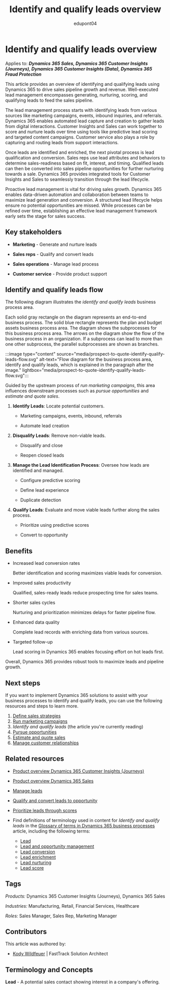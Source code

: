 ﻿---
title: Identify and qualify leads overview
description: Learn how you can use Dynamics 365 products to support the organization's business processes to identify and qualify leads.
ms.date: 10/31/2023
ms.topic: conceptual
author: edupont04
ms.author: kowildfe
---

# Identify and qualify leads overview

Applies to: ***Dynamics 365 Sales, Dynamics 365 Customer Insights (Journeys), Dynamics 365 Customer Insights (Data), Dynamics 365 Fraud Protection***

This article provides an overview of identifying and qualifying leads using Dynamics 365 to drive sales pipeline growth and revenue. Well-executed lead management encompasses generating, nurturing, scoring, and qualifying leads to feed the sales pipeline.

The lead management process starts with identifying leads from various sources like marketing campaigns, events, inbound inquiries, and referrals. Dynamics 365 enables automated lead capture and creation to gather leads from digital interactions. Customer Insights and Sales can work together to score and nurture leads over time using tools like predictive lead scoring and targeted content campaigns. Customer service also plays a role by capturing and routing leads from support interactions.

Once leads are identified and enriched, the next pivotal process is lead qualification and conversion. Sales reps use lead attributes and behaviors to determine sales-readiness based on fit, interest, and timing. Qualified leads can then be converted into sales pipeline opportunities for further nurturing towards a sale. Dynamics 365 provides integrated tools for Customer Insights and Sales to seamlessly transition through the lead lifecycle.

Proactive lead management is vital for driving sales growth. Dynamics 365 enables data-driven automation and collaboration between teams to maximize lead generation and conversion. A structured lead lifecycle helps ensure no potential opportunities are missed. While processes can be refined over time, establishing an effective lead management framework early sets the stage for sales success.

## Key stakeholders

- **Marketing** - Generate and nurture leads

- **Sales reps** - Qualify and convert leads

- **Sales operations** - Manage lead process

- **Customer service** - Provide product support

## Identify and qualify leads flow 

The following diagram illustrates the *identify and qualify leads* business process area.

Each solid gray rectangle on the diagram represents an end-to-end business process. The solid blue rectangle represents the plan and budget assets business process area. The diagram shows the subprocesses for this business process area. The arrows on the diagram show the flow of the business process in an organization. If a subprocess can lead to more than one other subprocess, the parallel subprocesses are shown as branches.

:::image type="content" source="media/prospect-to-quote-identify-qualify-leads-flow.svg" alt-text="Flow diagram for the business process area, identify and qualify leads, which is explained in the paragraph after the image." lightbox="media/prospect-to-quote-identify-qualify-leads-flow.svg":::

Guided by the upstream process of *run marketing campaigns*, this area influences downstream processes such as *pursue opportunities* and *estimate and quote sales*.

1. **Identify Leads**: Locate potential customers.

    - Marketing campaigns, events, inbound, referrals

    - Automate lead creation

2. **Disqualify Leads**: Remove non-viable leads.

    - Disqualify and close

    - Reopen closed leads

3. **Manage the Lead Identification Process**: Oversee how leads are identified and managed.

    - Configure predictive scoring

    - Define lead experience

    - Duplicate detection

4. **Qualify Leads**: Evaluate and move viable leads further along the sales process.

    - Prioritize using predictive scores

    - Convert to opportunity

## Benefits 

- Increased lead conversion rates

  Better identification and scoring maximizes viable leads for conversion.

- Improved sales productivity

  Qualified, sales-ready leads reduce prospecting time for sales teams.

- Shorter sales cycles

  Nurturing and prioritization minimizes delays for faster pipeline flow.

- Enhanced data quality

  Complete lead records with enriching data from various sources.

- Targeted follow-up

  Lead scoring in Dynamics 365 enables focusing effort on hot leads first.

Overall, Dynamics 365 provides robust tools to maximize leads and pipeline growth.

## Next steps 

If you want to implement Dynamics 365 solutions to assist with your business processes to identify and qualify leads, you can use the following resources and steps to learn more.  

1. [Define sales strategies](prospect-to-quote-define-sales-strategy-overview.md)  
2. [Run marketing campaigns](prospect-to-quote-run-marketing-campaigns-overview.md)  
3. *Identify and qualify leads*  (the article you're currently reading)     
4. [Pursue opportunities](prospect-to-quote-pursue-opportunities-overview.md)  
5. [Estimate and quote sales](prospect-to-quote-estimate-quote-sales-overview.md)  
6. [Manage customer relationships](prospect-to-quote-manage-customer-relationships.md)  

## Related resources

- [Product overview Dynamics 365 Customer Insights (Journeys)](https://dynamics.microsoft.com/marketing)  
- [Product overview Dynamics 365 Sales](https://dynamics.microsoft.com/sales)  
- [Manage leads](/dynamics365/sales/lead-management-overview)  
- [Qualify and convert leads to opportunity](/dynamics365/sales/qualify-lead-convert-opportunity-sales)  
- [Prioritize leads through scores](/dynamics365/sales/work-predictive-lead-scoring)  

- Find definitions of terminology used in content for *Identify and qualify leads* in the [Glossary of terms in Dynamics 365 business processes](glossary.md) article, including the following terms:

  - [Lead](glossary.md#lead)  
  - [Lead and opportunity management](glossary.md#lead-and-opportunity-management)  
  - [Lead conversion](glossary.md#lead-conversion)  
  - [Lead enrichment](glossary.md#lead-enrichment)  
  - [Lead nurturing](glossary.md#lead-nurturing)  
  - [Lead score](glossary.md#lead-score)  

## Tags

*Products:* Dynamics 365 Customer Insights (Journeys), Dynamics 365 Sales

*Industries:* Manufacturing, Retail, Financial Services, Healthcare

*Roles:* Sales Manager, Sales Rep, Marketing Manager

## Contributors

This article was authored by:

- [Kody Wildfeuer]( https://www.linkedin.com/in/kody-wildfeuer/) \| FastTrack Solution Architect

## Terminology and Concepts

**Lead** - A potential sales contact showing interest in a company's offering.




